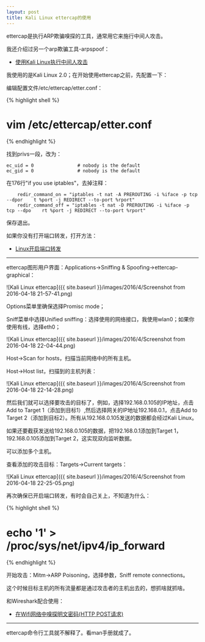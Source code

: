 ```yaml
---
layout: post
title: Kali Linux ettercap的使用
---
```


ettercap是执行ARP欺骗嗅探的工具，通常用它来施行中间人攻击。

我还介绍过另一个arp欺骗工具-arpspoof：

* [使用Kali Linux执行中间人攻击](http://topspeedsnail.com/kali-linux-preform-man-in-middle-attack/)

我使用的是Kali Linux 2.0；在开始使用ettercap之前，先配置一下：

编辑配置文件/etc/ettercap/etter.conf：

{% highlight shell %}
# vim /etc/ettercap/etter.conf
{% endhighlight %}

找到privs一段，改为：

```
ec_uid = 0                # nobody is the default
ec_gid = 0                # nobody is the default
```

在176行"if you use iptables"，去掉注释：

```
    redir_command_on = "iptables -t nat -A PREROUTING -i %iface -p tcp --dpor    t %port -j REDIRECT --to-port %rport"
    redir_command_off = "iptables -t nat -D PREROUTING -i %iface -p tcp --dpo    rt %port -j REDIRECT --to-port %rport"
```

保存退出。

如果你没有打开端口转发，打开方法：

* [Linux开启端口转发](http://blog.topspeedsnail.com/archives/4384)

*****

ettercap图形用户界面：Applications->Sniffing & Spoofing->ettercap-graphical：

![Kali Linux ettercap]({{ site.baseurl }}/images/2016/4/Screenshot from 2016-04-18 21-57-41.png)

Options菜单里确保选择Promisc mode；

Sniff菜单中选择Unified sniffing：选择使用的网络接口，我使用wlan0；如果你使用有线，选择eth0；

![Kali Linux ettercap]({{ site.baseurl }}/images/2016/4/Screenshot from 2016-04-18 22-04-44.png)

Host->Scan for hosts，扫描当前网络中的所有主机。

Host->Host list，扫描到的主机列表：

![Kali Linux ettercap]({{ site.baseurl }}/images/2016/4/Screenshot from 2016-04-18 22-14-28.png)

然后我们就可以选择要攻击的目标了，例如，选择192.168.0.105的IP地址，点击Add to Target 1（添加到目标1）,然后选择网关的IP地址192.168.0.1，点击Add to Target 2（添加到目标2）。所有从192.168.0.105发送的数据都会经过Kali Linux。

如果还要截获发送给192.168.0.105的数据，把192.168.0.1添加到Target 1，192.168.0.105添加到Target 2，这实现双向监听数据。

可以添加多个主机。

查看添加的攻击目标：Targets->Current targets：

![Kali Linux ettercap]({{ site.baseurl }}/images/2016/4/Screenshot from 2016-04-18 22-25-05.png)

再次确保已开启端口转发，有时会自己关上，不知道为什么：

{% highlight shell %}
# echo '1' > /proc/sys/net/ipv4/ip_forward
{% endhighlight %}

开始攻击：Mitm->ARP Poisoning，选择参数，Sniff remote connections。

这个时候目标主机的所有流量都是通过攻击者的主机出去的，想抓啥就抓啥。

和Wireshark配合使用：

* [在Wifi网络中嗅探明文密码(HTTP POST请求)](http://blog.topspeedsnail.com/wireshark-hack-http-post-password/)

*********

ettercap命令行工具就不解释了。看man手册就成了。